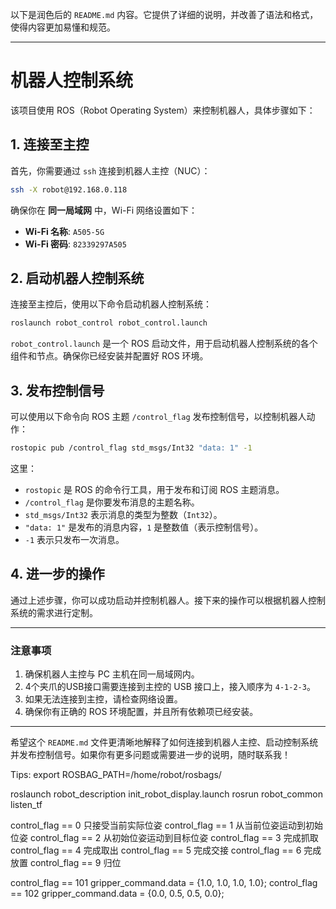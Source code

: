以下是润色后的 `README.md` 内容。它提供了详细的说明，并改善了语法和格式，使得内容更加易懂和规范。

---

# 机器人控制系统

该项目使用 ROS（Robot Operating System）来控制机器人，具体步骤如下：

## 1. 连接至主控

首先，你需要通过 `ssh` 连接到机器人主控（NUC）：

```bash
ssh -X robot@192.168.0.118
```

确保你在 **同一局域网** 中，Wi-Fi 网络设置如下：

- **Wi-Fi 名称**: `A505-5G`
- **Wi-Fi 密码**: `82339297A505`

## 2. 启动机器人控制系统

连接至主控后，使用以下命令启动机器人控制系统：

```bash
roslaunch robot_control robot_control.launch
```

`robot_control.launch` 是一个 ROS 启动文件，用于启动机器人控制系统的各个组件和节点。确保你已经安装并配置好 ROS 环境。

## 3. 发布控制信号

可以使用以下命令向 ROS 主题 `/control_flag` 发布控制信号，以控制机器人动作：

```bash
rostopic pub /control_flag std_msgs/Int32 "data: 1" -1
```

这里：

- `rostopic` 是 ROS 的命令行工具，用于发布和订阅 ROS 主题消息。
- `/control_flag` 是你要发布消息的主题名称。
- `std_msgs/Int32` 表示消息的类型为整数（`Int32`）。
- `"data: 1"` 是发布的消息内容，`1` 是整数值（表示控制信号）。
- `-1` 表示只发布一次消息。

## 4. 进一步的操作

通过上述步骤，你可以成功启动并控制机器人。接下来的操作可以根据机器人控制系统的需求进行定制。

---

### 注意事项

1. 确保机器人主控与 PC 主机在同一局域网内。
2. 4个夹爪的USB接口需要连接到主控的 USB 接口上，接入顺序为 `4-1-2-3`。
3. 如果无法连接到主控，请检查网络设置。
4. 确保你有正确的 ROS 环境配置，并且所有依赖项已经安装。

---

希望这个 `README.md` 文件更清晰地解释了如何连接到机器人主控、启动控制系统并发布控制信号。如果你有更多问题或需要进一步的说明，随时联系我！

Tips:
export ROSBAG_PATH=/home/robot/rosbags/
<node name="rosbag_robot" pkg="rosbag" type="record" output="screen"
      args="-a -O $(env ROSBAG_PATH)robot_log.bag" />

roslaunch robot_description init_robot_display.launch 
rosrun robot_common listen_tf

control_flag == 0 只接受当前实际位姿
control_flag == 1 从当前位姿运动到初始位姿
control_flag == 2 从初始位姿运动到目标位姿
control_flag == 3 完成抓取
control_flag == 4 完成取出
control_flag == 5 完成交接
control_flag == 6 完成放置
control_flag == 9 归位

control_flag == 101 gripper_command.data = {1.0, 1.0, 1.0, 1.0};
control_flag == 102 gripper_command.data = {0.0, 0.5, 0.5, 0.0};